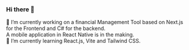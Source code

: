 ### Hi there 👋

🔭 I’m currently working on a financial Management Tool based on Next.js for the Frontend and C# for the backend.\
A mobile application in React Native is in the making.\
🌱 I’m currently learning React.js, Vite and Tailwind CSS.
<!--
**Jamates/Jamates** is a ✨ _special_ ✨ repository because its `README.md` (this file) appears on your GitHub profile.

Here are some ideas to get you started:

- 👯 I’m looking to collaborate on ...
- 🤔 I’m looking for help with ...
- 💬 Ask me about ...
- 📫 How to reach me: ...
- 😄 Pronouns: ...
- ⚡ Fun fact: ...
-->
